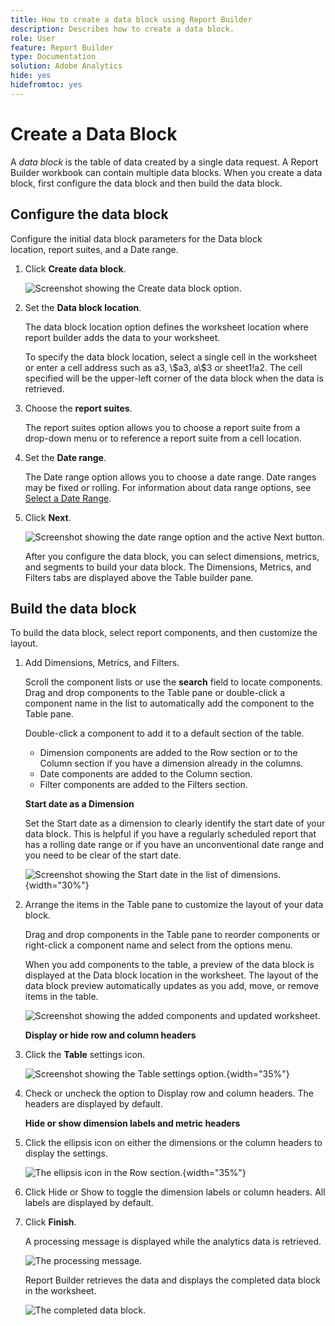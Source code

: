 ```yaml
---
title: How to create a data block using Report Builder
description: Describes how to create a data block.
role: User
feature: Report Builder
type: Documentation
solution: Adobe Analytics
hide: yes
hidefromtoc: yes
---
```

# Create a Data Block

A *data block* is the table of data created by a single data request. A Report Builder workbook can contain multiple data blocks. When you create a data block, first configure the data block and then build the data block.

## Configure the data block

Configure the initial data block parameters for the Data block location, report suites, and a Date range.

1. Click **Create data block**.

    ![Screenshot showing the Create data block option.](./assets/create_db.png)

1. Set the **Data block location**.

    The data block location option defines the worksheet location where report builder adds the data to your worksheet.

    To specify the data block location, select a single cell in the worksheet or enter a cell address such as a3, \\\$a3, a\\\$3 or sheet1!a2. The cell specified will be the upper-left corner of the data block when the data is retrieved.

1. Choose the **report suites**.

    The report suites option allows you to choose a report suite from a drop-down menu or to reference a report suite from a cell location.

1. Set the **Date range**.

    The Date range option allows you to choose a date range. Date ranges may be fixed or rolling. For information about data range options, see [Select a Date Range](select-date-range.md).

1. Click **Next**.

    ![Screenshot showing the date range option and the active Next button.](./assets/choose_date_data_view3.png)

    After you configure the data block, you can select dimensions, metrics, and segments to build your data block. The Dimensions, Metrics, and Filters tabs are displayed above the Table builder pane.

## Build the data block

To build the data block, select report components, and then customize the layout.

1. Add Dimensions, Metrics, and Filters.

    Scroll the component lists or use the **search** field to locate components. Drag and drop components to the Table pane or double-click a component name in the list to automatically add the component to the Table pane.

    Double-click a component to add it to a default section of the table.

    - Dimension components are added to the Row section or to the Column section if you have a dimension already in the columns.
    - Date components are added to the Column section.
    - Filter components are added to the Filters section.

    **Start date as a Dimension**

    Set the Start date as a dimension to clearly identify the start date of your data block. This is helpful if you have a regularly scheduled report that has a rolling date range or if you have an unconventional date range and you need to be clear of the start date.

    ![Screenshot showing the Start date in the list of dimensions.](./assets/start-date-dimension.png){width="30%"}

1. Arrange the items in the Table pane to customize the layout of your data block.

    Drag and drop components in the Table pane to reorder components or right-click a component name and select from the options menu.

    When you add components to the table, a preview of the data block is displayed at the Data block location in the worksheet. The layout of the data block preview automatically updates as you add, move, or remove items in the table.

    ![Screenshot showing the added components and updated worksheet.](./assets/image10.png)

    **Display or hide row and column headers**

1. Click the **Table** settings icon.

    ![Screenshot showing the Table settings option.](./assets/table-settings.png){width="35%"}

1. Check or uncheck the option to Display row and column headers. The headers are displayed by default.

    **Hide or show dimension labels and metric headers**

1. Click the ellipsis icon on either the dimensions or the column headers to display the settings.

    ![The ellipsis icon in the Row section.](./assets/row-heading.png){width="35%"}

1. Click Hide or Show to toggle the dimension labels or column headers. All labels are displayed by default.

1. Click **Finish**.

    A processing message is displayed while the analytics data is retrieved.

    ![The processing message.](./assets/image11.png)

    Report Builder retrieves the data and displays the completed data block in the worksheet.

    ![The completed data block.](./assets/image12.png)
